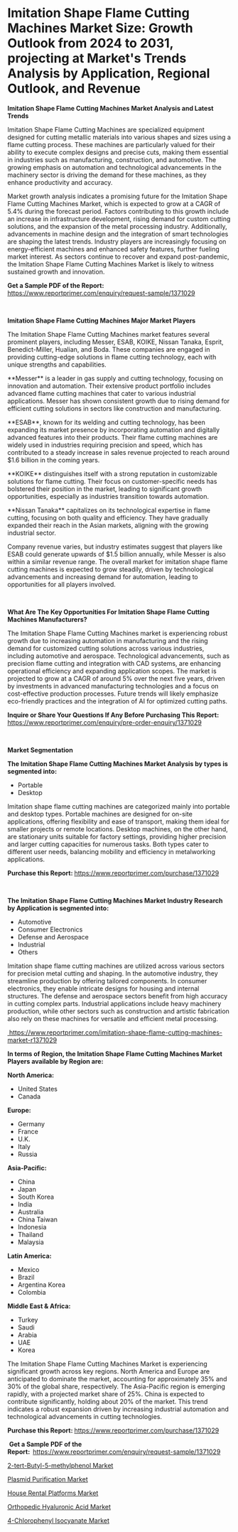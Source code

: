 <p><h1>Imitation Shape Flame Cutting Machines Market Size: Growth Outlook from 2024 to 2031, projecting at Market's Trends Analysis by Application, Regional Outlook, and Revenue</h1></p><p><strong>Imitation Shape Flame Cutting Machines Market Analysis and Latest Trends</strong></p>
<p><p>Imitation Shape Flame Cutting Machines are specialized equipment designed for cutting metallic materials into various shapes and sizes using a flame cutting process. These machines are particularly valued for their ability to execute complex designs and precise cuts, making them essential in industries such as manufacturing, construction, and automotive. The growing emphasis on automation and technological advancements in the machinery sector is driving the demand for these machines, as they enhance productivity and accuracy.</p><p>Market growth analysis indicates a promising future for the Imitation Shape Flame Cutting Machines Market, which is expected to grow at a CAGR of 5.4% during the forecast period. Factors contributing to this growth include an increase in infrastructure development, rising demand for custom cutting solutions, and the expansion of the metal processing industry. Additionally, advancements in machine design and the integration of smart technologies are shaping the latest trends. Industry players are increasingly focusing on energy-efficient machines and enhanced safety features, further fueling market interest. As sectors continue to recover and expand post-pandemic, the Imitation Shape Flame Cutting Machines Market is likely to witness sustained growth and innovation.</p></p>
<p><strong>Get a Sample PDF of the Report:&nbsp;</strong> <a href="https://www.reportprimer.com/enquiry/request-sample/1371029">https://www.reportprimer.com/enquiry/request-sample/1371029</a></p>
<p>&nbsp;</p>
<p><strong>Imitation Shape Flame Cutting Machines Major Market Players</strong></p>
<p><p>The Imitation Shape Flame Cutting Machines market features several prominent players, including Messer, ESAB, KOIKE, Nissan Tanaka, Esprit, Benedict-Miller, Hualian, and Boda. These companies are engaged in providing cutting-edge solutions in flame cutting technology, each with unique strengths and capabilities.</p><p>**Messer** is a leader in gas supply and cutting technology, focusing on innovation and automation. Their extensive product portfolio includes advanced flame cutting machines that cater to various industrial applications. Messer has shown consistent growth due to rising demand for efficient cutting solutions in sectors like construction and manufacturing.</p><p>**ESAB**, known for its welding and cutting technology, has been expanding its market presence by incorporating automation and digitally advanced features into their products. Their flame cutting machines are widely used in industries requiring precision and speed, which has contributed to a steady increase in sales revenue projected to reach around $1.6 billion in the coming years.</p><p>**KOIKE** distinguishes itself with a strong reputation in customizable solutions for flame cutting. Their focus on customer-specific needs has bolstered their position in the market, leading to significant growth opportunities, especially as industries transition towards automation.</p><p>**Nissan Tanaka** capitalizes on its technological expertise in flame cutting, focusing on both quality and efficiency. They have gradually expanded their reach in the Asian markets, aligning with the growing industrial sector.</p><p>Company revenue varies, but industry estimates suggest that players like ESAB could generate upwards of $1.5 billion annually, while Messer is also within a similar revenue range. The overall market for imitation shape flame cutting machines is expected to grow steadily, driven by technological advancements and increasing demand for automation, leading to opportunities for all players involved.</p></p>
<p>&nbsp;</p>
<p><strong>What Are The Key Opportunities For Imitation Shape Flame Cutting Machines Manufacturers?</strong></p>
<p><p>The Imitation Shape Flame Cutting Machines market is experiencing robust growth due to increasing automation in manufacturing and the rising demand for customized cutting solutions across various industries, including automotive and aerospace. Technological advancements, such as precision flame cutting and integration with CAD systems, are enhancing operational efficiency and expanding application scopes. The market is projected to grow at a CAGR of around 5% over the next five years, driven by investments in advanced manufacturing technologies and a focus on cost-effective production processes. Future trends will likely emphasize eco-friendly practices and the integration of AI for optimized cutting paths.</p></p>
<p><strong>Inquire or Share Your Questions If Any Before Purchasing This Report:</strong> <a href="https://www.reportprimer.com/enquiry/pre-order-enquiry/1371029">https://www.reportprimer.com/enquiry/pre-order-enquiry/1371029</a></p>
<p>&nbsp;</p>
<p><strong>Market Segmentation</strong></p>
<p><strong>The Imitation Shape Flame Cutting Machines Market Analysis by types is segmented into:</strong></p>
<p><ul><li>Portable</li><li>Desktop</li></ul></p>
<p><p>Imitation shape flame cutting machines are categorized mainly into portable and desktop types. Portable machines are designed for on-site applications, offering flexibility and ease of transport, making them ideal for smaller projects or remote locations. Desktop machines, on the other hand, are stationary units suitable for factory settings, providing higher precision and larger cutting capacities for numerous tasks. Both types cater to different user needs, balancing mobility and efficiency in metalworking applications.</p></p>
<p><strong>Purchase this Report:&nbsp;</strong><a href="https://www.reportprimer.com/purchase/1371029">https://www.reportprimer.com/purchase/1371029</a></p>
<p>&nbsp;</p>
<p><strong>The Imitation Shape Flame Cutting Machines Market Industry Research by Application is segmented into:</strong></p>
<p><ul><li>Automotive</li><li>Consumer Electronics</li><li>Defense and Aerospace</li><li>Industrial</li><li>Others</li></ul></p>
<p><p>Imitation shape flame cutting machines are utilized across various sectors for precision metal cutting and shaping. In the automotive industry, they streamline production by offering tailored components. In consumer electronics, they enable intricate designs for housing and internal structures. The defense and aerospace sectors benefit from high accuracy in cutting complex parts. Industrial applications include heavy machinery production, while other sectors such as construction and artistic fabrication also rely on these machines for versatile and efficient metal processing.</p></p>
<p><a href="https://www.reportprimer.com/imitation-shape-flame-cutting-machines-market-r1371029">&nbsp;https://www.reportprimer.com/imitation-shape-flame-cutting-machines-market-r1371029</a></p>
<p><strong>In terms of Region, the Imitation Shape Flame Cutting Machines Market Players available by Region are:</strong></p>
<p>
    <p> <strong> North America: </strong>
        <ul>
            <li>United States</li>
            <li>Canada</li>
        </ul>
        </p> 
    <p> <strong> Europe: </strong>
        <ul>
            <li>Germany</li>
            <li>France</li>
            <li>U.K.</li>
            <li>Italy</li>
            <li>Russia</li>
        </ul>
        </p> 
    <p> <strong> Asia-Pacific: </strong>
        <ul>
            <li>China</li>
            <li>Japan</li>
            <li>South Korea</li>
            <li>India</li>
            <li>Australia</li>
            <li>China Taiwan</li>
            <li>Indonesia</li>
            <li>Thailand</li>
            <li>Malaysia</li>
        </ul>
        </p> 
    <p> <strong> Latin America: </strong>
        <ul>
            <li>Mexico</li>
            <li>Brazil</li>
            <li>Argentina Korea</li>
            <li>Colombia</li>
        </ul>
        </p> 
    <p> <strong> Middle East & Africa: </strong>
        <ul>
            <li>Turkey</li>
            <li>Saudi</li>
            <li>Arabia</li>
            <li>UAE</li>
            <li>Korea</li>
        </ul>
    </p>
    </p>
<p><p>The Imitation Shape Flame Cutting Machines Market is experiencing significant growth across key regions. North America and Europe are anticipated to dominate the market, accounting for approximately 35% and 30% of the global share, respectively. The Asia-Pacific region is emerging rapidly, with a projected market share of 25%. China is expected to contribute significantly, holding about 20% of the market. This trend indicates a robust expansion driven by increasing industrial automation and technological advancements in cutting technologies.</p></p>
<p><strong>Purchase this Report: </strong><a href="https://www.reportprimer.com/purchase/1371029">https://www.reportprimer.com/purchase/1371029</a></p>
<p>&nbsp;<strong>Get a Sample PDF of the Report:&nbsp;&nbsp;</strong><a href="https://www.reportprimer.com/enquiry/request-sample/1371029">https://www.reportprimer.com/enquiry/request-sample/1371029</a></p>
<p><strong></strong></p>
<p><p><a href="https://issuu.com/reportprime-2/docs/2-tert-butyl-5-methylphenol-market-_cb8af550688283">2-tert-Butyl-5-methylphenol Market</a></p><p><a href="https://www.linkedin.com/pulse/plasmid-purification-market-outlook-complete-industry-analysis-p7ptf">Plasmid Purification Market</a></p><p><a href="https://www.linkedin.com/pulse/global-market-pulse-trends-growth-analysis-house-rental-platforms-rvv5f">House Rental Platforms Market</a></p><p><a href="https://medium.com/@rudyswaniafgwski56664/orthopedic-hyaluronic-acid-market-a-global-and-regional-analysis-focus-on-region-country-level-687bd533d877?postPublishedType=repub">Orthopedic Hyaluronic Acid Market</a></p><p><a href="https://issuu.com/reportprime-2/docs/4-chlorophenyl-isocyanate-market-si_fc39d4a5f44ff3">4-Chlorophenyl Isocyanate Market</a></p></p>